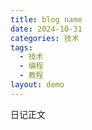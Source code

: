 ```yaml
---
title: blog name
date: 2024-10-31
categories: 技术
tags:
  - 技术
  - 编程
  - 教程
layout: demo
---
```

日记正文